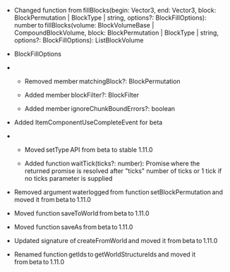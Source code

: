 

-   Changed function from fillBlocks(begin: Vector3, end: Vector3, block: BlockPermutation | BlockType | string, options?: BlockFillOptions): number to fillBlocks(volume: BlockVolumeBase | CompoundBlockVolume, block: BlockPermutation | BlockType | string, options?: BlockFillOptions): ListBlockVolume 
    
-   BlockFillOptions 
    

-   -   Removed member matchingBlock?: BlockPermutation 
        
    -   Added member blockFilter?: BlockFilter 
        
    -   Added member ignoreChunkBoundErrors?: boolean 
        

-   Added ItemComponentUseCompleteEvent for beta 
    

-   -   Moved setType API from beta to stable 1.11.0 
        
    -   Added function waitTick(ticks?: number): Promise where the returned promise is resolved after "ticks" number of ticks or 1 tick if no ticks parameter is supplied 
        

-   Removed argument waterlogged from function setBlockPermutation and moved it from beta to 1.11.0 
    
-   Moved function saveToWorld from beta to 1.11.0 
    
-   Moved function saveAs from beta to 1.11.0 
    
-   Updated signature of createFromWorld and moved it from beta to 1.11.0 
    
-   Renamed function getIds to getWorldStructureIds and moved it from beta to 1.11.0 
    

